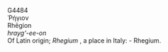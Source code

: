<body>
  <p>G4484<br>  Ῥήγιον  <br> Rhēgion  <br><i>hrayg‘-ee-on </i><br>Of Latin origin; <i>Rhegium </i>, a place in Italy: - Rhegium.<br></p>
 </body>